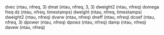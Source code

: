 dvec (ntau, nfreq, 3)
dmat (ntau, nfreq, 3, 3)
dweight2 (ntau, nfreq)
domega freq
dz (ntau, nfreq, timestamps)
dweight (ntau, nfreq, timestamps)
dweight2 (ntau, nfreq)
dvarw (ntau, nfreq)
dneff (ntau, nfreq)
dcoef (ntau, nfreq, 3)
dpower (ntau, nfreq)
dpowz (ntau, nfreq)
damp (ntau, nfreq)
davew (ntau, nfreq)